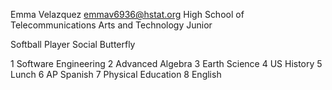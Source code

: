 Emma Velazquez
emmav6936@hstat.org
High School of Telecommunications Arts and Technology
Junior

Softball Player
Social Butterfly

1 Software Engineering
2 Advanced Algebra
3 Earth Science
4 US History
5 Lunch
6 AP Spanish
7 Physical Education
8 English